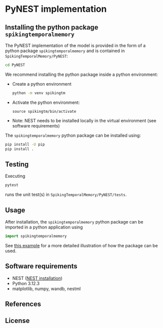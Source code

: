 # PyNEST implementation

## Installing the python package `spikingtemporalmemory`

The PyNEST implementation of the model is provided in the form of a python package `spikingtemporalmemory` and is contained in `SpikingTemporalMemory/PyNEST`:
  
  ```bash
  cd PyNEST
  ```

  We recommend installing the python package inside a python environment:
- Create a python environment
  ```bash
  python -m venv spikingtm
  ```
- Activate the python environment:
  ```
  source spikingtm/bin/activate
  ```
- Note: NEST needs to be installed locally in the virtual environment (see software requirements)

The `spikingtemporalmemory` python package can be installed using:
  ```bash
  pip install -U pip
  pip install .
  ```

## Testing

Executing
```bash
pytest
```
runs the unit test(s) in `SpikingTemporalMemory/PyNEST/tests`.

## Usage

After installation, the `spikingtemporalmemory` python package can be imported in a python application using

```python
import spikingtemporalmemory
```

See [this example]() for a more detailed illustration of how the package can be used.


## Software requirements

- NEST ([NEST installation](https://nest-simulator.readthedocs.io/en/stable/installation))
- Python 3.12.3
- matplotlib, numpy, wandb, nestml

## References


License
-------
